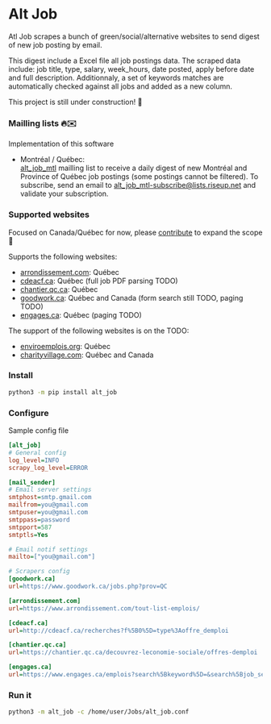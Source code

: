 # Alt Job
  
Atl Job scrapes a bunch of green/social/alternative websites to send digest of new job posting by email. 

This digest include a Excel file all job postings data. 
The scraped data include: job title, type, salary, week_hours, date posted, apply before date and full description.  Additionnaly, a set of keywords matches are automatically checked against all jobs and added as a new column. 

This project is still under construction! 🚧

### Mailling lists 🔥✉️

Implementation of this software

-  Montréal / Québec:  
[alt_job_mtl](https://lists.riseup.net/www/arc/alt_job_mtl) mailling list to receive a daily digest of new Montréal and Province of Québec job postings (some postings cannot be filtered). To subscribe, send an email to alt_job_mtl-subscribe@lists.riseup.net and validate your subscription.  

### Supported websites

Focused on Canada/Québec for now, please [contribute](https://github.com/tristanlatr/alt_job/blob/master/CONTRIBUTE.md) to expand the scope 🙂

Supports the following websites: 
- [arrondissement.com](https://www.arrondissement.com/montreal-list-emplois/t1/pc1/): Québec  
- [cdeacf.ca](http://cdeacf.ca/recherches/offre_demploi): Québec (full job PDF parsing TODO) 
- [chantier.qc.ca](https://chantier.qc.ca/decouvrez-leconomie-sociale/offres-demploi/): Québec    
- [goodwork.ca](https://www.goodwork.ca): Québec and Canada (form search still TODO, paging TODO)  
- [engages.ca](https://www.engages.ca): Québec (paging TODO)  

The support of the following websites is on the TODO: 
- [enviroemplois.org](https://www.enviroemplois.org): Québec
- [charityvillage.com](https://charityvillage.com): Québec and Canada    

### Install

```bash
python3 -m pip install alt_job
```

### Configure

Sample config file
```ini
[alt_job]
# General config
log_level=INFO
scrapy_log_level=ERROR

[mail_sender]
# Email server settings
smtphost=smtp.gmail.com
mailfrom=you@gmail.com
smtpuser=you@gmail.com
smtppass=password
smtpport=587
smtptls=Yes

# Email notif settings
mailto=["you@gmail.com"]

# Scrapers config
[goodwork.ca]
url=https://www.goodwork.ca/jobs.php?prov=QC

[arrondissement.com]
url=https://www.arrondissement.com/tout-list-emplois/

[cdeacf.ca]
url=http://cdeacf.ca/recherches?f%5B0%5D=type%3Aoffre_demploi

[chantier.qc.ca]
url=https://chantier.qc.ca/decouvrez-leconomie-sociale/offres-demploi

[engages.ca]
url=https://www.engages.ca/emplois?search%5Bkeyword%5D=&search%5Bjob_sector%5D=&search%5Bjob_city%5D=Montr%C3%A9al
```

### Run it
```bash
python3 -m alt_job -c /home/user/Jobs/alt_job.conf
```